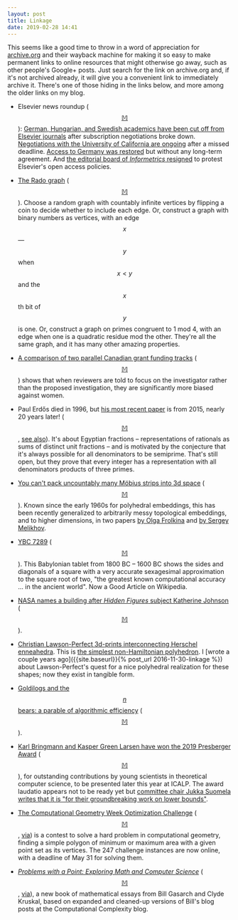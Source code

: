 ```yaml
---
layout: post
title: Linkage
date: 2019-02-28 14:41
---
```

This seems like a good time to throw in a word of appreciation for [archive.org](https://archive.org/) and their wayback machine for making it so easy to make permanent links to online resources that might otherwise go away, such as other people's Google+ posts. Just search for the link on archive.org and, if it's not archived already, it will give you a convenient link to immediately archive it. There's one of those hiding in the links below, and more among the older links on my blog.

* Elsevier news roundup ([$$\mathbb{M}$$](https://mathstodon.xyz/@11011110/101604919533994937)): [German, Hungarian, and Swedish academics have been cut off from Elsevier journals](https://www.nature.com/articles/d41586-019-00492-4) after subscription negotiations broke down. [Negotiations with the University of California are ongoing](https://www.insidehighered.com/quicktakes/2019/02/01/talks-continue-between-u-california-and-elsevier) after a missed deadline. [Access to Germany was restored](https://www.nature.com/news/german-scientists-regain-access-to-elsevier-journals-1.21482) but without any long-term agreement. And [the editorial board of _Informetrics_ resigned](https://www.nature.com/articles/d41586-019-00135-8) to protest Elsevier's open access policies.

* [The Rado graph](https://en.wikipedia.org/wiki/Rado_graph) ([$$\mathbb{M}$$](https://mathstodon.xyz/@11011110/101608978698250480)). Choose a random graph with countably infinite vertices by flipping a coin to decide whether to include each edge. Or, construct a graph with binary numbers as vertices, with an edge $$x$$—$$y$$ when $$x\lt y$$ and the $$x$$th bit of $$y$$ is one. Or, construct a graph on primes congruent to 1 mod 4, with an edge when one is a quadratic residue mod the other. They're all the same graph, and it has many other amazing properties.

* [A comparison of two parallel Canadian grant funding tracks](https://www.cbc.ca/news/health/cihr-gender-bias-1.5009611) ([$$\mathbb{M}$$](https://mathstodon.xyz/@11011110/101617210700627060)) shows that when reviewers are told to focus on the investigator rather than the proposed investigation, they are significantly more biased against women.

* Paul Erdős died in 1996, but [his most recent paper](http://www.math.ucsd.edu/~ronspubs/pre_tres_egyptian.pdf) is from 2015, nearly 20 years later! ([$$\mathbb{M}$$](https://mathstodon.xyz/@11011110/101623126848928532), [see also](https://www.simonsfoundation.org/2015/12/10/new-erdos-paper-solves-egyptian-fraction-problem/)). It's about Egyptian fractions – representations of rationals as sums of distinct unit fractions – and is motivated by the conjecture that it's always possible for all denominators to be semiprime. That's still open, but they prove that every integer has a representation with all denominators products of three primes.

* [You can't pack uncountably many Möbius strips into 3d space](https://www.quantamagazine.org/mobius-strips-defy-a-link-with-infinity-20190220/) ([$$\mathbb{M}$$](https://mathstodon.xyz/@11011110/101625917417129970)). Known since the early 1960s for polyhedral embeddings, this has been recently generalized to arbitrarily messy topological embeddings, and to higher dimensions, in two papers [by Olga Frolkina](https://doi.org/10.1142/S0218216518420051) and [by Sergey Melikhov](https://arxiv.org/abs/1810.04089).

* [YBC 7289](https://en.wikipedia.org/wiki/YBC_7289) ([$$\mathbb{M}$$](https://mathstodon.xyz/@11011110/101638091102582421)). This Babylonian tablet from 1800 BC – 1600 BC shows the sides and diagonals of a square with a very accurate sexagesimal approximation to the square root of two, "the greatest known computational accuracy ... in the ancient world". Now a Good Article on Wikipedia. 

* [NASA names a building after _Hidden Figures_ subject Katherine Johnson](https://abcnews.go.com/Technology/nasa-names-facility-hidden-figures-inspiration-katherine-johnson/story) ([$$\mathbb{M}$$](https://mathstodon.xyz/@btcprox/101638679662393655)).

* [Christian Lawson-Perfect 3d-prints interconnecting Herschel enneahedra](https://mathstodon.xyz/@christianp/101651770581756631). This is [the simplest non-Hamiltonian polyhedron](https://en.wikipedia.org/wiki/Herschel_graph). I [wrote a couple years ago]({{site.baseurl}}{% post_url 2016-11-30-linkage %}) about Lawson-Perfect's quest for a nice polyhedral realization for these shapes; now they exist in tangible form.

* [Goldilogs and the $$n$$ bears: a parable of algorithmic efficiency](https://mathlesstraveled.com/2019/02/20/goldilogs-and-the-n-bears/) ([$$\mathbb{M}$$](https://mathstodon.xyz/@11011110/101655938940308411)). 

* [Karl Bringmann and Kasper Green Larsen have won the 2019 Presberger Award](http://eatcs.org/index.php/presburger) ([$$\mathbb{M}$$](https://mathstodon.xyz/@11011110/101665972353816294)), for outstanding contributions by young scientists in theoretical computer science, to be presented later this year at ICALP. The award laudatio appears not to be ready yet but [committee chair Jukka Suomela writes that it is "for their groundbreaking work on lower bounds"](https://web.archive.org/web/20190227203235/https://plus.google.com/+JukkaSuomela/posts/HfEVeR44Bww).

* [The Computational Geometry Week Optimization Challenge](http://cgshop.ibr.cs.tu-bs.de/) ([$$\mathbb{M}$$](https://mathstodon.xyz/@11011110/101667406212632110), [via](https://sites.google.com/stonybrook.edu/cgweek2019-workshop/)) is a contest to solve a hard problem in computational geometry, finding a simple polygon of minimum or maximum area with a given point set as its vertices. The 247 challenge instances are now online, with a deadline of May 31 for solving them.

* [_Problems with a Point: Exploring Math and Computer Science_](https://www.worldscientific.com/worldscibooks/10.1142/11261) ([$$\mathbb{M}$$](https://mathstodon.xyz/@11011110/101672038034600757), [via](https://blog.computationalcomplexity.org/2019/02/problems-with-point-exploring-math-and.html)), a new book of mathematical essays from Bill Gasarch and Clyde Kruskal, based on expanded and cleaned-up versions of Bill's blog posts at the Computational Complexity blog.